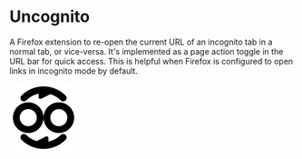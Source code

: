 # Uncognito

A Firefox extension to re-open the current URL of an incognito tab in a normal tab, or vice-versa. It's implemented as a page action toggle in the URL bar for quick access. This is helpful when Firefox is configured to open links in incognito mode by default.

<img src=uncognito.svg height=120>